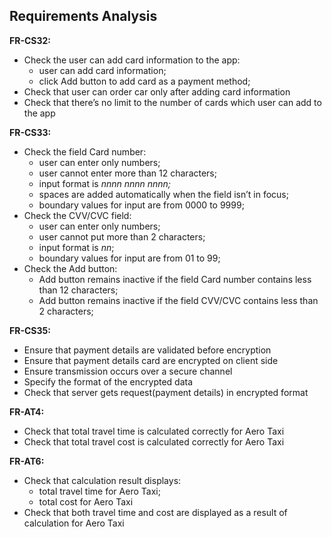 ## Requirements Analysis

**FR-CS32:**

* Check the user can add card information to the app:  
  * user can add card information;  
  * click Add button to add card as a payment method;  
* Check that user can order car only after adding card information  
* Check that there’s no limit to the number of cards which user can add to the app

**FR-CS33:**

* Check the field Card number:  
  * user can enter only numbers;  
  * user cannot enter more than 12 characters;  
  * input format is *nnnn nnnn nnnn;*  
  * spaces are added automatically when the field isn’t in focus;  
  * boundary values for input are from 0000 to 9999;  
* Check the CVV/CVC field:  
  * user can enter only numbers;  
  * user cannot put more than 2 characters;  
  * input format is *nn*;  
  * boundary values for input are from 01 to 99;  
* Check the Add button:  
  * Add button remains inactive if the field Card number contains less than 12 characters;  
  * Add button remains inactive if the field CVV/CVC contains less than 2 characters;

**FR-CS35:**

* Ensure that payment details are validated before encryption  
* Ensure that payment details card are encrypted on client side  
* Ensure transmission occurs over a secure channel  
* Specify the format of the encrypted data  
* Check that server gets request(payment details) in encrypted format

**FR-AT4:**

* Check that total travel time is calculated correctly for Aero Taxi  
* Check that total travel cost is calculated correctly for Aero Taxi

**FR-AT6:**

* Check that calculation result displays:  
  * total travel time for Aero Taxi;  
  * total cost for Aero Taxi  
* Check that both travel time and cost are displayed as a result of calculation for Aero Taxi